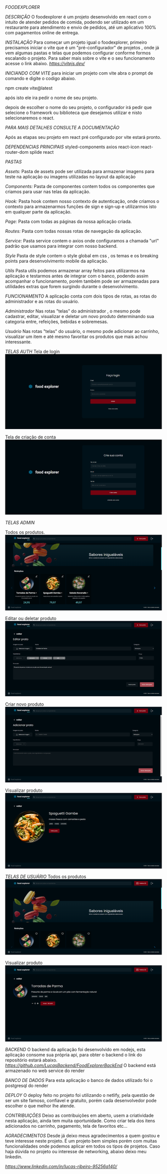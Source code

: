 *FOODEXPLORER*

*DESCRIÇÃO*
O foodexplorer é um projeto desenvolvido em react com o intuito de atender pedidos de comida, podendo ser utilizado em um restaurante para atendimento e envio de pedidos, até um aplicativo 100% com pagamentos online de entrega.

*INSTALAÇÃO*
Para começar um projeto igual o foodexplorer, primeiro precisamos iniciar o vite que é um "pré-configurador" de projetos , onde já vem algumas pastas e telas que podemos configurar conforme formos escalando o projeto.
Para saber mais sobre o vite e o seu funcionamento acesse o link abaixo.
*https://vitejs.dev/*

*INICIANDO COM VITE*
para iniciar um projeto com vite abra o prompt de comando e digite o codigo abaixo.

npm create vite@latest

após isto ele ira pedir o nome de seu projeto.

depois de escolher o nome do seu projeto, o configurador irá pedir que selecione o framework ou biblioteca que desejamos utilizar e nisto selecionaremos o react.

*PARA MAIS DETALHES CONSULTE A DOCUMENTAÇÃO*

Após as etapas seu projeto em react pré configurado por vite estará pronto.

*DEPENDENCIAS PRINCIPAIS*
styled-components
axios
react-icon
react-router-dom
splide
react

*PASTAS*

*Assets:*
Pasta de assets pode ser utilizada para armazenar imagens para teste na aplicação ou imagens utilizadas no layout da aplicação

*Components:*
Pasta de componentes contem todos os componentes que criamos para usar nas telas da aplicação.

*Hook:*
Pasta hook contem nosso contexto de autenticação, onde criamos o contexto para armazenarmos funções de sign e sign-up e utilizarmos isto em qualquer parte da aplicação.

*Page:*
Pasta com todas as páginas da nossa aplicação criada.

*Routes:*
Pasta com todas nossas rotas de navegação da aplicação.

*Service:*
Pasta service contem o axios onde configuramos a chamada "url" padrão que usamos para integrar com nosso backend.

*Style*
Pasta de style contem o style global em css , os temas e os breaking points para desenvolvimento mobile da aplicação.

*Utils*
Pasta utils podemos armazenar array feitos para utilizarmos na aplicação e testarmos antes de integrar com o banco, podendo assim acompanhar o funcionamento, porém também pode ser armazenadas para utilidades extras que forem surgindo durante o desenvolvimento.

*FUNCIONAMENTO*
A aplicação conta com dois tipos de rotas, as rotas do administrador e as rotas do usuário.

*Administrador*
Nas rotas "telas" do administrador , o mesmo pode cadastrar, editar, visualizar e deletar um novo produto determinando sua categoria entre, refeições, bebidas e sobremesas.

*Usuário*
Nas rotas "telas" do usuário, o mesmo pode adicionar ao carrinho, visualizar um item e até mesmo favoritar os produtos que mais achou interessante.

*TELAS AUTH*
Tela de login
![Alt text](image.png)

Tela de criação de conta
![Alt text](image-1.png)

*TELAS ADMIN*

Todos os produtos.
![Alt text](image-2.png)

Editar ou deletar produto
![Alt text](image-3.png)

Criar novo produto
![Alt text](image-4.png)

Visualizar produto
![Alt text](image-5.png)

*TELAS DE USUÁRIO*
Todos os produtos
![Alt text](image-6.png)

Visualizar produto
![Alt text](image-7.png)

*BACKEND*
O backend da aplicação foi desenvolvido em nodejs, esta aplicação consome sua própria api, para obter o backend o link do repositório estará abaixo.
*https://github.com/LucasBackend/FoodExplorerBackEnd*
O backend está armazenado no web service do render

*BANCO DE DADOS*
Para esta aplicação o banco de dados utilizado foi o postgresql do render

*DEPLOY*
O deploy feito no projeto foi utilizando o netlify, pela questão de ser um site famoso, confiavel e gratuito, porém cada desenvolvedor pode escolher o que melhor lhe atende.

*CONTRIBUIÇÕES*
Deixo as contribuições em aberto, usem a criatividade nesta aplicação, ainda tem muita oportunidade.
Como criar tela dos itens adicionados no carrinho, pagamento, tela de favoritos etc...

*AGRADECIMENTOS*
Desde já deixo meus agradecimentos a quem gostou e teve interesse neste projeto.
É um projeto bem simples porém com muitas funcionalidades onde podemos aplicar em todos os tipos de projetos.
Caso haja dúvida no projeto ou interesse de networking, abaixo deixo meu linkedin.

*https://www.linkedin.com/in/lucas-ribeiro-95256a140/*